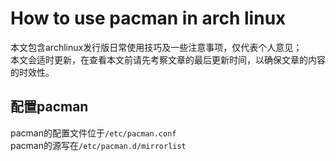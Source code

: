# How to use pacman in arch linux
本文包含archlinux发行版日常使用技巧及一些注意事项，仅代表个人意见；  
本文会适时更新，在查看本文前请先考察文章的最后更新时间，以确保文章的内容的时效性。

## 配置pacman 
pacman的配置文件位于`/etc/pacman.conf`  
pacman的源写在`/etc/pacman.d/mirrorlist`  
